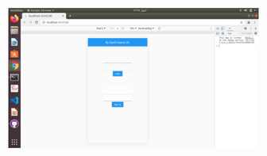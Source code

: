 <img src="https://github.com/usamalearner/flutter-Assign-2-login/blob/main/Output.png?raw=true"></img>
